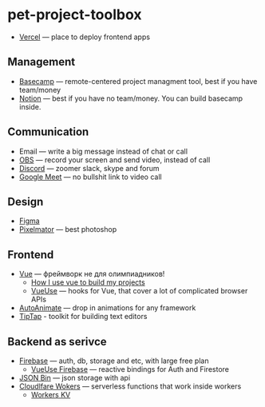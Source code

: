 # pet-project-toolbox

- [Vercel](https://vercel.com) — place to deploy frontend apps

## Management
- [Basecamp](basecamp.com/) — remote-centered project managment tool, best if you have team/money
- [Notion](notion.so/) — best if you have no team/money. You can build basecamp inside.

## Communication
- Email — write a big message instead of chat or call
- [OBS](https://obsproject.com/) — record your screen and send video, instead of call
- [Discord](https://discord.com/) — zoomer slack, skype and forum
- [Google Meet](https://meet.google.com/) — no bullshit link to video call

## Design
- [Figma](figma.com/)
- [Pixelmator](https://www.pixelmator.com/pro/) — best photoshop

## Frontend
- [Vue](https://vuejs.org/) — фреймворк не для олимпиадников!
  - [How I use vue to build my projects](https://github.com/brachkow/vue-template)
  - [VueUse](https://vueuse.org/guide/) — hooks for Vue, that cover a lot of complicated browser APIs
- [AutoAnimate](https://auto-animate.formkit.com/) — drop in animations for any framework
- [TipTap](https://tiptap.dev/) - toolkit for building text editors

## Backend as serivce
- [Firebase](https://firebase.google.com/) — auth, db, storage and etc, with large free plan
  - [VueUse Firebase](https://vueuse.org/functions.html#category=%40Firebase) — reactive bindings for Auth and Firestore 
- [JSON Bin](https://jsonbin.io/) — json storage with api
- [Cloudlfare Wokers](https://workers.cloudflare.com/) — serverless functions that work inside workers
  - [Workers KV](https://developers.cloudflare.com/workers/wrangler/workers-kv/)
